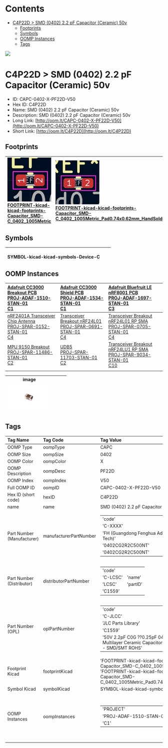 



Contents
========

* [C4P22D > SMD (0402) 2.2 pF Capacitor (Ceramic) 50v](#c4p22d--smd-0402-22-pf-capacitor-ceramic-50v)
	* [Footprints](#footprints)
	* [Symbols](#symbols)
	* [OOMP Instances](#oomp-instances)
	* [Tags](#tags)
  
![][im]
# C4P22D > SMD (0402) 2.2 pF Capacitor (Ceramic) 50v

- ID: CAPC-0402-X-PF22D-V50
- Hex ID: C4P22D
- Name: SMD (0402) 2.2 pF Capacitor (Ceramic) 50v
- Description: SMD (0402) 2.2 pF Capacitor (Ceramic) 50v
- Long Link: [http://oom.lt/CAPC-0402-X-PF22D-V50](http://oom.lt/CAPC-0402-X-PF22D-V50)
- Short Link: [http://oom.lt/C4P22D](http://oom.lt/C4P22D)

## Footprints
  

|[![](https://raw.githubusercontent.com/oomlout/oomlout_OOMP_eda_V2/main/FOOTPRINT/kicad/kicad-footprints/Capacitor_SMD/C_0402_1005Metric/image_140.png)<br>FOOTPRINT-kicad-kicad-footprints-Capacitor_SMD-C_0402_1005Metric](https://github.com/oomlout/oomlout_OOMP_eda_V2/tree/main/FOOTPRINT/kicad/kicad-footprints/Capacitor_SMD/C_0402_1005Metric/)|[![](https://raw.githubusercontent.com/oomlout/oomlout_OOMP_eda_V2/main/FOOTPRINT/kicad/kicad-footprints/Capacitor_SMD/C_0402_1005Metric_Pad0.74x0.62mm_HandSolder/image_140.png)<br>FOOTPRINT-kicad-kicad-footprints-Capacitor_SMD-C_0402_1005Metric_Pad0.74x0.62mm_HandSolder](https://github.com/oomlout/oomlout_OOMP_eda_V2/tree/main/FOOTPRINT/kicad/kicad-footprints/Capacitor_SMD/C_0402_1005Metric_Pad0.74x0.62mm_HandSolder/)||
| :--- | :--- | :--- |

## Symbols
  

|![]()<br>SYMBOL-kicad-kicad-symbols-Device-C|||
| :--- | :--- | :--- |

## OOMP Instances
  

|[Adafruit CC3000 Breakout PCB<br>PROJ-ADAF-1510-STAN-01<br>C1](https://github.com/oomlout/oomlout_OOMP_projects_V2/tree/main/PROJ/ADAF/1510/STAN/01/)|[Adafruit CC3000 Shield PCB<br>PROJ-ADAF-1534-STAN-01<br>C1](https://github.com/oomlout/oomlout_OOMP_projects_V2/tree/main/PROJ/ADAF/1534/STAN/01/)|[Adafruit Bluefruit LE nRF8001 PCB<br>PROJ-ADAF-1697-STAN-01<br>C3](https://github.com/oomlout/oomlout_OOMP_projects_V2/tree/main/PROJ/ADAF/1697/STAN/01/)|
| :--- | :--- | :--- |
|[nRF2401A Transceiver Chip Antenna<br>PROJ-SPAR-0152-STAN-01<br>C4](https://github.com/oomlout/oomlout_OOMP_projects_V2/tree/main/PROJ/SPAR/0152/STAN/01/)|[Transceiver Breakout nRF24L01<br>PROJ-SPAR-0691-STAN-01<br>C4](https://github.com/oomlout/oomlout_OOMP_projects_V2/tree/main/PROJ/SPAR/0691/STAN/01/)|[Transceiver Breakout nRF24L01 RP SMA<br>PROJ-SPAR-0705-STAN-01<br>C4](https://github.com/oomlout/oomlout_OOMP_projects_V2/tree/main/PROJ/SPAR/0705/STAN/01/)|
|[MPU 9150 Breakout<br>PROJ-SPAR-11486-STAN-01<br>C2](https://github.com/oomlout/oomlout_OOMP_projects_V2/tree/main/PROJ/SPAR/11486/STAN/01/)|[UDB5<br>PROJ-SPAR-11703-STAN-01<br>C2](https://github.com/oomlout/oomlout_OOMP_projects_V2/tree/main/PROJ/SPAR/11703/STAN/01/)|[Transceiver Breakout nRF24LU1 RP SMA<br>PROJ-SPAR-9034-STAN-01<br>C10](https://github.com/oomlout/oomlout_OOMP_projects_V2/tree/main/PROJ/SPAR/9034/STAN/01/)|
||||
  

|image<br>[![](https://raw.githubusercontent.com/oomlout/oomlout_OOMP_parts_V2/main/CAPC/0402/X/PF22D/V50/image_140.jpg)](https://github.com/oomlout/oomlout_OOMP_parts_V2/tree/main/CAPC/0402/X/PF22D/V50/image.jpg)||||
| :---: | :---: | :---: | :---: |

## Tags
  

|Tag Name|Tag Code|Tag Value|
| :--- | :--- | :--- |
|OOMP Type|oompType|CAPC|
|OOMP Size|oompSize|0402|
|OOMP Color|oompColor|X|
|OOMP Description|oompDesc|PF22D|
|OOMP Index|oompIndex|V50|
|Full OOMP ID|oompID|CAPC-0402-X-PF22D-V50|
|Hex ID (short code)|hexID|C4P22D|
|name|name|SMD (0402) 2.2 pF Capacitor (Ceramic) 50v|
|Part Number (Manufacturer)|manufacturerPartNumber|<table><tr><td>'code'</td></tr><tr><td> 'C-XXXX'</td><td> 'name'</td></tr><tr><td> 'FH (Guangdong Fenghua Advanced Tech)'</td><td> 'partID'</td></tr><tr><td> '0402CG2R2C500NT'</td><td> 'partName'</td></tr><tr><td> '0402CG2R2C500NT'</td></tr></table>|
|Part Number (Distributor)|distributorPartNumber|<table><tr><td>'code'</td></tr><tr><td> 'C-LCSC'</td><td> 'name'</td></tr><tr><td> 'LCSC'</td><td> 'partID'</td></tr><tr><td> 'C1559'</td></tr></table>|
|Part Number (OPL)|oplPartNumber|<table><tr><td>'code'</td></tr><tr><td> 'C-JLCC'</td><td> 'name'</td></tr><tr><td> 'JLC Parts Library'</td><td> 'partID'</td></tr><tr><td> 'C1559'</td><td> 'partName'</td></tr><tr><td> '50V 2.2pF C0G ??0.25pF 0402  Multilayer Ceramic Capacitors MLCC - SMD/SMT ROHS'</td></tr></table>|
|Footprint Kicad|footprintKicad|'FOOTPRINT-kicad-kicad-footprints-Capacitor_SMD-C_0402_1005Metric', 'FOOTPRINT-kicad-kicad-footprints-Capacitor_SMD-C_0402_1005Metric_Pad0.74x0.62mm_HandSolder'|
|Symbol Kicad|symbolKicad|SYMBOL-kicad-kicad-symbols-Device-C|
|OOMP Instances|oompInstances|<table><tr><td>'PROJECT'</td></tr><tr><td> 'PROJ-ADAF-1510-STAN-01'</td><td> 'ID'</td></tr><tr><td> 'C1'</td></tr></table></td><td> <table><tr><td>'PROJECT'</td></tr><tr><td> 'PROJ-ADAF-1534-STAN-01'</td><td> 'ID'</td></tr><tr><td> 'C1'</td></tr></table></td><td> <table><tr><td>'PROJECT'</td></tr><tr><td> 'PROJ-ADAF-1697-STAN-01'</td><td> 'ID'</td></tr><tr><td> 'C3'</td></tr></table></td><td> <table><tr><td>'PROJECT'</td></tr><tr><td> 'PROJ-SPAR-0152-STAN-01'</td><td> 'ID'</td></tr><tr><td> 'C4'</td></tr></table></td><td> <table><tr><td>'PROJECT'</td></tr><tr><td> 'PROJ-SPAR-0691-STAN-01'</td><td> 'ID'</td></tr><tr><td> 'C4'</td></tr></table></td><td> <table><tr><td>'PROJECT'</td></tr><tr><td> 'PROJ-SPAR-0705-STAN-01'</td><td> 'ID'</td></tr><tr><td> 'C4'</td></tr></table></td><td> <table><tr><td>'PROJECT'</td></tr><tr><td> 'PROJ-SPAR-11486-STAN-01'</td><td> 'ID'</td></tr><tr><td> 'C2'</td></tr></table></td><td> <table><tr><td>'PROJECT'</td></tr><tr><td> 'PROJ-SPAR-11703-STAN-01'</td><td> 'ID'</td></tr><tr><td> 'C2'</td></tr></table></td><td> <table><tr><td>'PROJECT'</td></tr><tr><td> 'PROJ-SPAR-9034-STAN-01'</td><td> 'ID'</td></tr><tr><td> 'C10'</td></tr></table>|
||||



[im]: image_450.jpg

